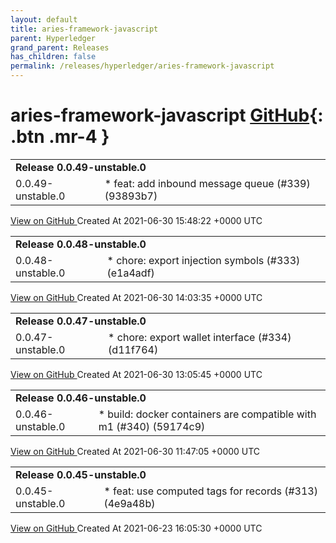 ```yaml
---
layout: default
title: aries-framework-javascript
parent: Hyperledger
grand_parent: Releases
has_children: false
permalink: /releases/hyperledger/aries-framework-javascript
---
```


# aries-framework-javascript <span class="fs-3 right-align">[GitHub](https://github.com/hyperledger/aries-framework-javascript){: .btn .mr-4 }</span>


<div>
    <table>
        <tr>
            <td colspan="2">
                <b>
                    Release 0.0.49-unstable.0
                </b>
            </td>
        </tr>
        <tr>
            <td>
                <span class="chip">
                    0.0.49-unstable.0
                </span>
            </td>
            <td>
                * feat: add inbound message queue (#339) (93893b7)
            </td>
        </tr>
    </table>
    <a href="https://github.com/hyperledger/aries-framework-javascript/releases/tag/0.0.49-unstable.0" class=".btn">
        View on GitHub
    </a>
    <span class="right-align">
        Created At 2021-06-30 15:48:22 +0000 UTC
    </span>
</div>

<div>
    <table>
        <tr>
            <td colspan="2">
                <b>
                    Release 0.0.48-unstable.0
                </b>
            </td>
        </tr>
        <tr>
            <td>
                <span class="chip">
                    0.0.48-unstable.0
                </span>
            </td>
            <td>
                * chore: export injection symbols (#333) (e1a4adf)
            </td>
        </tr>
    </table>
    <a href="https://github.com/hyperledger/aries-framework-javascript/releases/tag/0.0.48-unstable.0" class=".btn">
        View on GitHub
    </a>
    <span class="right-align">
        Created At 2021-06-30 14:03:35 +0000 UTC
    </span>
</div>

<div>
    <table>
        <tr>
            <td colspan="2">
                <b>
                    Release 0.0.47-unstable.0
                </b>
            </td>
        </tr>
        <tr>
            <td>
                <span class="chip">
                    0.0.47-unstable.0
                </span>
            </td>
            <td>
                * chore: export wallet interface (#334) (d11f764)
            </td>
        </tr>
    </table>
    <a href="https://github.com/hyperledger/aries-framework-javascript/releases/tag/0.0.47-unstable.0" class=".btn">
        View on GitHub
    </a>
    <span class="right-align">
        Created At 2021-06-30 13:05:45 +0000 UTC
    </span>
</div>

<div>
    <table>
        <tr>
            <td colspan="2">
                <b>
                    Release 0.0.46-unstable.0
                </b>
            </td>
        </tr>
        <tr>
            <td>
                <span class="chip">
                    0.0.46-unstable.0
                </span>
            </td>
            <td>
                * build: docker containers are compatible with m1 (#340) (59174c9)
            </td>
        </tr>
    </table>
    <a href="https://github.com/hyperledger/aries-framework-javascript/releases/tag/0.0.46-unstable.0" class=".btn">
        View on GitHub
    </a>
    <span class="right-align">
        Created At 2021-06-30 11:47:05 +0000 UTC
    </span>
</div>

<div>
    <table>
        <tr>
            <td colspan="2">
                <b>
                    Release 0.0.45-unstable.0
                </b>
            </td>
        </tr>
        <tr>
            <td>
                <span class="chip">
                    0.0.45-unstable.0
                </span>
            </td>
            <td>
                * feat: use computed tags for records (#313) (4e9a48b)
            </td>
        </tr>
    </table>
    <a href="https://github.com/hyperledger/aries-framework-javascript/releases/tag/0.0.45-unstable.0" class=".btn">
        View on GitHub
    </a>
    <span class="right-align">
        Created At 2021-06-23 16:05:30 +0000 UTC
    </span>
</div>

